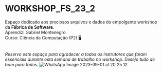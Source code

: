 # WORKSHOP_FS_23_2

Espaço dedicado aos preciosos arquivos e dados do empolgante workshop da **Fábrica de Software**.
<br>
Aprendiz: Gabriel Montenegro 
<br>
Curso: Ciência da Computação (P2) 🖥️
<br>
<br>

<i> Reservo este espaço para agradecer a todos os instrutores que foram essenciais durante esta semana de trabalho no workshop. Desejo tudo de bom para todos.</i>
![WhatsApp Image 2023-09-01 at 20 25 12](https://github.com/GabrielMontenegrOL/WORKSHOP_FS_23_2/assets/131418339/b526745e-e6dc-461d-9114-647dc84603d8)
